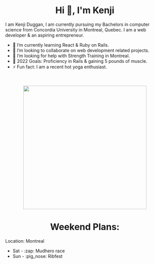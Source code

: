 <h1 align="center">Hi 👋, I'm Kenji</h1>

I am Kenji Duggan, I am currently pursuing my Bachelors in computer science from Concordia University in Montreal, Quebec. I am a web developer & an aspiring entrepreneur.
 
- 🌱 I’m currently learning React & Ruby on Rails.
- 👯 I’m looking to collaborate on web development related projects.
- 🤔 I’m looking for help with Strength Training in Montreal.
- 🥅 2022 Goals: Proficiency in Rails & gaining 5 pounds of muscle.
- ⚡ Fun fact: I am a recent hot yoga enthusiast.
 
<br>
<p align=center>
  <div align=center>
    <a href="https://github.com/anuraghazra/github-readme-stats" title="Go to Source">
      <img align="center" width=390 src="https://github-readme-stats.vercel.app/api?username=KenjiDuggan&show_icons=true&theme=react&border_color=61dafb&hide_border=true" />
    </a>
  </div>
</p>

<div>
  <h1 align=center>Weekend Plans:</h1>
  <div>Location: Montreal</div>
  <ul>
   <li>Sat - :zap: Mudhero race</li>
   <li>Sun - :pig_nose: Ribfest</li>
  </ul>
</div>
 
 
 
